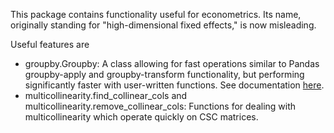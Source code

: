 This package contains functionality useful for econometrics.
Its name, originally standing for "high-dimensional fixed effects," is now misleading.

Useful features are
* groupby.Groupby: A class allowing for fast operations similar to Pandas groupby-apply and groupby-transform 
functionality, but performing significantly faster with user-written functions. See 
documentation [here](http://esantorella.com/2016/06/16/groupby/).
* multicollinearity.find_collinear_cols and multicollinearity.remove_collinear_cols: Functions
for dealing with multicollinearity which operate quickly on CSC matrices.

